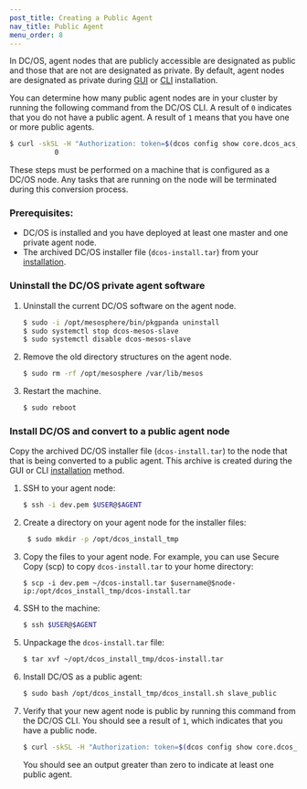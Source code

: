 ```yaml
---
post_title: Creating a Public Agent
nav_title: Public Agent
menu_order: 8
---
```


In DC/OS, agent nodes that are publicly accessible are designated as public and those that are not are designated as private. By default, agent nodes are designated as private during [GUI][1] or [CLI][2] installation.

You can determine how many public agent nodes are in your cluster by running the following command from the DC/OS CLI. A result of `0` indicates that you do not have a public agent. A result of `1` means that you have one or more public agents.

```bash
$ curl -skSL -H "Authorization: token=$(dcos config show core.dcos_acs_token)" $(dcos config show core.dcos_url)/mesos/master/slaves | grep slave_public | wc -l
           0
```

These steps must be performed on a machine that is configured as a DC/OS node. Any tasks that are running on the node will be terminated during this conversion process.

### Prerequisites:

*   DC/OS is installed and you have deployed at least one master and one private agent node.
*   The archived DC/OS installer file (`dcos-install.tar`) from your [installation](/1.7/administration/installing/custom/gui/#backup).     

### Uninstall the DC/OS private agent software

1.  Uninstall the current DC/OS software on the agent node.
    
    ```bash
    $ sudo -i /opt/mesosphere/bin/pkgpanda uninstall
    $ sudo systemctl stop dcos-mesos-slave
    $ sudo systemctl disable dcos-mesos-slave
    ```

2.  Remove the old directory structures on the agent node.
    
    ```bash
    $ sudo rm -rf /opt/mesosphere /var/lib/mesos
    ```

3.  Restart the machine.
    
    ```bash
    $ sudo reboot
    ```        

### Install DC/OS and convert to a public agent node
Copy the archived DC/OS installer file (`dcos-install.tar`) to the node that that is being converted to a public agent. This archive is created during the GUI or CLI [installation](/1.7/administration/installing/custom/gui/#backup) method.

1.  SSH to your agent node:
    
    ```bash
    $ ssh -i dev.pem $USER@$AGENT 
    ```

1.  Create a directory on your agent node for the installer files:

    ```bash
     $ sudo mkdir -p /opt/dcos_install_tmp
     ```

1.  Copy the files to your agent node. For example, you can use Secure Copy (scp) to copy `dcos-install.tar` to your home directory:

    ```
    $ scp -i dev.pem ~/dcos-install.tar $username@$node-ip:/opt/dcos_install_tmp/dcos-install.tar
    ```
    
2.  SSH to the machine:
    
    ```bash
    $ ssh $USER@$AGENT
    ```

1.  Unpackage the `dcos-install.tar` file:

    ```bash
    $ tar xvf ~/opt/dcos_install_tmp/dcos-install.tar
    ```

3.  Install DC/OS as a public agent:
    
    ```bash
    $ sudo bash /opt/dcos_install_tmp/dcos_install.sh slave_public
    ``` 

4.  Verify that your new agent node is public by running this command from the DC/OS CLI. You should see a result of `1`, which indicates that you have a public node. 
    
    ```bash
    $ curl -skSL -H "Authorization: token=$(dcos config show core.dcos_acs_token)" $(dcos config show core.dcos_url)/mesos/master/slaves | grep slave_public | wc -l
    ```
        
    You should see an output greater than zero to indicate at least one public agent.

 [1]: /docs/1.7/administration/installing/custom/gui/
 [2]: /docs/1.7/administration/installing/custom/cli/